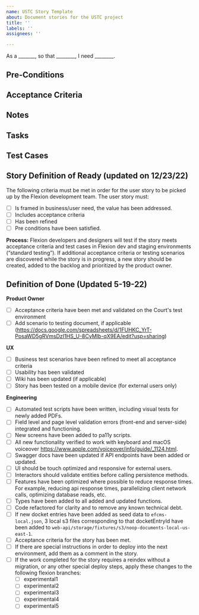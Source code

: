 ```yaml
---
name: USTC Story Template
about: Document stories for the USTC project
title: ''
labels: ''
assignees: ''

---
```


As a _______, so that ________, I need ________.


## Pre-Conditions

## Acceptance Criteria


## Notes


## Tasks

## Test Cases

## Story Definition of Ready (updated on 12/23/22)
The following criteria must be met in order for the user story to be picked up by the Flexion development team.
The user story must: 
- [ ] Is framed in business/user need, the value has been addressed.
- [ ] Includes acceptance criteria
- [ ] Has been refined
- [ ] Pre conditions have been satisfied. 

**Process:** 
Flexion developers and designers will test if the story meets acceptance criteria and test cases in Flexion dev and staging environments (“standard testing”). If additional acceptance criteria or testing scenarios are discovered while the story is in progress, a new story should be created, added to the backlog and prioritized by the product owner. 


## Definition of Done (Updated 5-19-22)
**Product Owner**
 - [ ] Acceptance criteria have been met and validated on the Court's test environment
 - [ ] Add scenario to testing document, if applicable (https://docs.google.com/spreadsheets/d/1FUHKC_YrT-PosaWD5gRVmsDzI1HS_U-8CyMIb-qX9EA/edit?usp=sharing)

**UX**
 - [ ] Business test scenarios have been refined to meet all acceptance criteria 
 - [ ] Usability has been validated
 - [ ] Wiki has been updated (if applicable) 
 - [ ] Story has been tested on a mobile device (for external users only)

**Engineering**
 - [ ] Automated test scripts have been written, including visual tests for newly added PDFs.
 - [ ] Field level and page level validation errors (front-end and server-side) integrated and functioning.
 - [ ] New screens have been added to pa11y scripts.
 - [ ] All new functionality verified to work with keyboard and macOS voiceover https://www.apple.com/voiceover/info/guide/_1124.html.
 - [ ] Swagger docs have been updated if API endpoints have been added or updated.
 - [ ] UI should be touch optimized and responsive for external users.
 - [ ] Interactors should validate entities before calling persistence methods.
 - [ ] Features have been optimized where possible to reduce response times. For example, reducing api response times, parallelizing client network calls, optimizing database reads, etc.
 - [ ] Types have been added to all added and updated functions.
 - [ ] Code refactored for clarity and to remove any known technical debt.
 - [ ] If new docket entries have been added as seed data to `efcms-local.json`, 3 local s3 files corresponding to that docketEntryId have been added to `web-api/storage/fixtures/s3/noop-documents-local-us-east-1`.
 - [ ] Acceptance criteria for the story has been met.
 - [ ] If there are special instructions in order to deploy into the next environment, add them as a comment in the story.
 - [ ] If the work completed for the story requires a reindex without a migration, or any other special deploy steps, apply these changes to the following flexion branches:
   - [ ] experimental1
   - [ ] experimental2
   - [ ] experimental3
   - [ ] experimental4
   - [ ] experimental5
